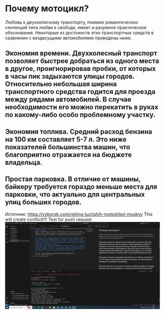 # Почему мотоцикл?
Любовь к двухколесному транспорту, помимо романтических сентенций типа любви к свободе, имеет и разумное практическое обоснование. Некоторые из достоинств этих транспортных средств в сравнении с вездесущими автомобилями приведены ниже.

## Экономия времени. Двухколесный транспорт позволяет быстрее добраться из одного места в другое, проигнорировав пробки, от которых в часы пик задыхаются улицы городов. Относительно небольшая ширина транспортного средства годится для проезда между рядами автомобилей. В случае необходимости его можно перекатить в руках по какому-либо особо проблемному участку.
## Экономия топлива. Средний расход бензина на 100 км составляет 5-7 л. Это ниже показателей большинства машин, что благоприятно отражается на бюджете владельца.
## Простая парковка. В отличие от машины, байкеру требуется гораздо меньше места для парковки, что актуально для центральных улиц больших городов.

Источник: https://vyborok.com/rejting-luchshih-motoshkol-moskvy
This will create conflict!!!!
Test for push requast
 ![Alt text](image.png)